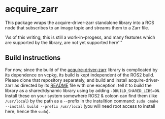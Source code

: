 # acquire_zarr
This package wraps the acquire-driver-zarr standalone library into a ROS node that subscribes to an image topic and streams them to a Zarr file.  

'As of this writing, this is still a work-in-progess, and many features which are supported by the library, are not yet supported here'''

## Build instructions

For now, since the build of the [acquire-driver-zarr](https://github.com/acquire-project/acquire-driver-zarr) library is complicated by its dependence on vcpkg, its build is kept independent of the ROS2 build. Please clone that repository separately, and build and install acquire-driver-zarr as directed by its [README](https://github.com/acquire-project/acquire-driver-zarr/blob/main/README.md) file with one exception: tell it to build the library as a shared/dynamic library using by adding `-DBUILD_SHARED_LIBS=ON`.   Install these on your system somewhere ROS2 & colcon can find them (like `/usr/local`) by the path as a --prefix in the installtion command:  `sudo cmake --install build --prefix /usr/local` (you will need root access to install here, hence the `sudo`).